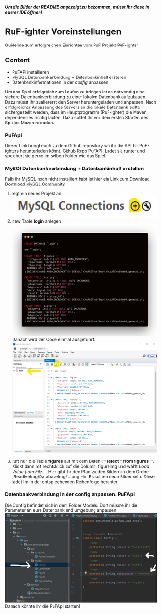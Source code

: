 _**Um die Bilder der README angezeigt zu bekommen, müsst Ihr diese in euerer IDE öffnen!**_

# RuF-ighter Voreinstellungen
Guideline zum erfolgreichen Einrichten vom PuF Projekt PuF-ighter

## Content
- PuFAPI installieren
- MySQL Datenbankanbindung + Datenbankinhalt erstellen
- Datenbankinformationen in der _config_ anpassen


Um das Spiel erfolgreich zum Laufen zu bringen ist es notwendig eine sichere Datenbankverbindung zu einer lokalen Datenbank aufzubauen. Dazu müsst Ihr zuallererst den Server heruntergeladen und anpassen. Nach erfolgreicher Anpassung des Servers an die lokale Datenbank sollte sichergestellt werden, dass im Hauptprogramm (PuF-ighter) die Maven dependencies richtig laufen. Dazu solltet Ihr vor dem ersten Starten des Spieles Maven reloaden. 

### PuFApi 
Dieser Link bringt euch zu dem Github repository wo ihr die API für PuF-ighters herunterladen könnt. [Github Repo PuFAPI](https://github.com/Nakato-Illi/PufAPI).
Ladet sie runter und speichert sie gerne im selben Folder wie das Spiel. 

### MySQl Datenbankverbindung + Datenbankinhalt erstellen
Falls ihr MySQL noch nicht installiert habt ist hier ein Link zum Download. [Download MySQL Community](https://dev.mysql.com/downloads/mysql/)
1. legt ein neues Projekt an ![auf der MySql Startseite](ReadMeImg/configImg/newMysqlProj1.png)
2. new Table **login** anlegen![Tablecode MySql](ReadMeImg/configImg/carbon.png)Danach wird der Code einmal ausgeführt. ![Tablecode MySql](./ReadMeImg/configImg/newTable.png).
3. ruft nun die Table **figures** auf mit dem Befehl: **"select * from figures;** ". Klickt dann mit rechtsklick auf die Column, figureimg und wählt _Load Value from File..._. Hier gibt ihr den Pfad zu den Bildern in dem Ordner /ReadMeImg/DatabaseImg/....png ein. Es sollten neun Bilder sein. Diese ladet Ihr in der entsprechenden Reihenfolge herunter. 

### Datenbankverbindung in der config anpassen. PuFApi
Die Config befindet sich in dem Folder Models. Dort müsste ihr die Parameter an eure Datenbank und umgebung anpassen.![ConfigAPI](/ReadMeImg/configImg/configAPI.png)
Danach könnte ihr die PuFApi starten!

